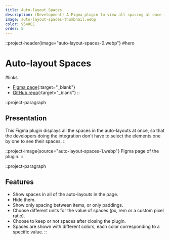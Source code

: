```yaml
---
title: Auto-layout Spaces
description: (Development) A Figma plugin to view all spacing at once in auto-layouts.
image: auto-layout-spaces-thumbnail.webp
color: 9540CE
order: 5
---
```


::project-header{image="auto-layout-spaces-0.webp"}
#hero
# Auto-layout Spaces

#links
- [Figma page](https://www.figma.com/community/plugin/1141632283161323116/Auto-layout-Spaces){:target="_blank"}
- [GitHub repo](https://github.com/colinlienard/auto-layout-spaces){:target="_blank"}
::

::project-paragraph
## Presentation

This Figma plugin displays all the spaces in the auto-layouts at once, so that the developers doing the integration don't have to select the elements one by one to see their spaces.
::

::project-image{source="auto-layout-spaces-1.webp"}
Figma page of the plugin.
::

::project-paragraph
## Features

- Show spaces in all of the auto-layouts in the page.
- Hide them.
- Show only spacing between items, or only paddings.
- Choose different units for the value of spaces (px, rem or a custom pixel ratio).
- Choose to keep or not spaces after closing the plugin.
- Spaces are shown with different colors, each color corresponding to a specific value.
::